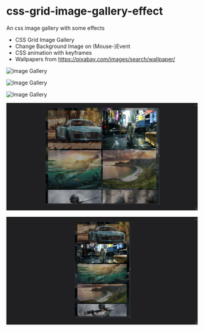 # css-grid-image-gallery-effect
An css image gallery with some effects

- CSS Grid Image Gallery
- Change Background Image on (Mouse-)Event
- CSS animation with keyframes
- Wallpapers from https://pixabay.com/images/search/wallpaper/

![Image Gallery](./assets/images/showcase00.png)

![Image Gallery](./assets/images/showcase01.png)

![Image Gallery](./assets/images/showcase02.png)

![Image Responsive](./assets/images/showcase03.png)

![Image Responsive](./assets/images/showcase04.png)
